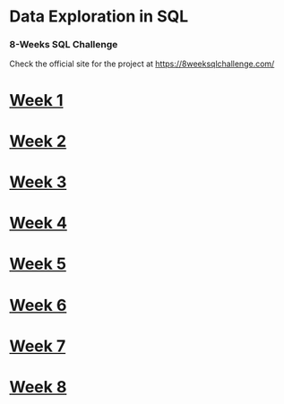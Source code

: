 # Data Exploration in SQL
### 8-Weeks SQL Challenge

Check the official site for the project at https://8weeksqlchallenge.com/

# [Week 1](/Week_1)
# [Week 2](/Week_2)
# [Week 3](/Week_3)
# [Week 4](/Week_4)
# [Week 5](/Week_5)
# [Week 6](/Week_6)
# [Week 7](/Week_7)
# [Week 8](/Week_8)
